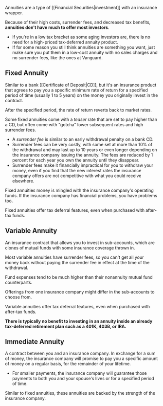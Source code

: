Annuities are a type of [[Financial Securities|investment]] with an insurance wrapper.

Because of their high costs, surrender fees, and decreased tax benefits, **annuities don't have much to offer most investors**.
- If you're in a low tax bracket as some aging investors are, there is no need for a high-priced tax-deferred annuity product.
- If for some reason you still think annuities are something you want, just make sure you put them in a low-cost annuity with no sales charges and no surrender fees, like the ones at Vanguard.

## Fixed Annuity

Similar to a bank [[Certificate of Deposit|CD]], but it's an insurance product that agrees to pay you a specific minimum rate of return for a specified period of time (usually 1 to 5 years) on the money you originally invest in the contract.

After the specified period, the rate of return reverts back to market rates.

Some fixed annuities come with a _teaser_ rate that are set to pay higher than a CD, but often come with "gotcha" lower subsequent rates and high surrender fees.
- A _surrender fee_ is similar to an early withdrawal penalty on a bank CD.
- Surrender fees can be very costly, with some set at more than 10% of the withdrawal and may last up to 10 years or even longer depending on the insurance company issuing the annuity.  The fees are reduced by 1 percent for each year you own the annuity until they disappear.
- Surrender fees make it financially impractical for you to withdraw your money, even if you find that the new interest rates the insurance company offers are not competitive with what you could receive elsewhere.

Fixed annuities money is mingled with the insurance company's operating funds.  If the insurance company has financial problems, you have problems too.

Fixed annuities offer tax deferral features, even when purchased with after-tax funds.

## Variable Annuity

An insurance contract that allows you to invest in sub-accounts, which are clones of mutual funds with some insurance coverage thrown in.

Most variable annuities have surrender fees, so you can't get all your money back without paying the surrender fee in effect at the time of the withdrawal.

Fund expenses tend to be much higher than their nonannuity mutual fund counterparts.

Offerings from one insurance company might differ in the sub-accounts to choose from.

Variable annuities offer tax deferral features, even when purchased with after-tax funds.

**There is typically no benefit to investing in an annuity inside an already tax-deferred retirement plan such as a 401K, 403B, or IRA.**

## Immediate Annuity

A contract between you and an insurance company. In exchange for a sum of money, the insurance company will promise to pay you a specific amount of money on a regular basis, for the remainder of your lifetime.
- For smaller payments, the insurance company will guarantee those payments to both you and your spouse's lives or for a specified period of time.


Similar to fixed annuities, these annuities are backed by the strength of the insurance company.